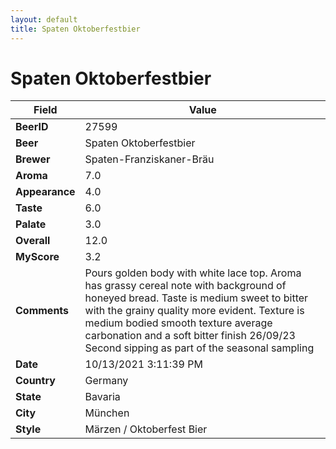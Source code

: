```yaml
---
layout: default
title: Spaten Oktoberfestbier
---
```


# Spaten Oktoberfestbier

| Field         | Value     |
|---------------|-----------|
| **BeerID** | 27599 |
| **Beer** | Spaten Oktoberfestbier |
| **Brewer** | Spaten-Franziskaner-Bräu |
| **Aroma** | 7.0 |
| **Appearance** | 4.0 |
| **Taste** | 6.0 |
| **Palate** | 3.0 |
| **Overall** | 12.0 |
| **MyScore** | 3.2 |
| **Comments** | Pours golden body with white lace top. Aroma has grassy cereal note with background of honeyed bread. Taste is medium sweet to bitter with the grainy quality more evident. Texture is medium bodied smooth texture average carbonation and a soft bitter finish 26/09/23 Second sipping as part of the seasonal sampling  |
| **Date** | 10/13/2021 3:11:39 PM |
| **Country** | Germany |
| **State** | Bavaria |
| **City** | München |
| **Style** | Märzen / Oktoberfest Bier |
